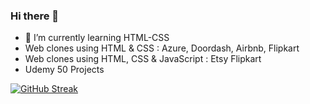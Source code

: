 ### Hi there 👋
- 🌱 I’m currently learning  HTML-CSS
- Web clones using HTML & CSS : Azure, Doordash, Airbnb, Flipkart
- Web clones using HTML, CSS & JavaScript : Etsy Flipkart
- Udemy 50 Projects

[![GitHub Streak](https://streak-stats.demolab.com?user=Anisha-Alexander&theme=radical)](https://git.io/streak-stats)
